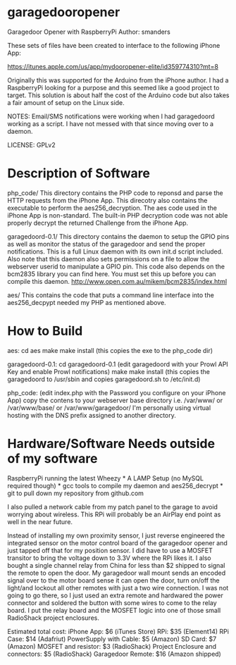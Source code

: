 garagedooropener
================

Garagedoor Opener with RaspberryPi
Author: smanders

These sets of files have been created to interface to the following iPhone App:

https://itunes.apple.com/us/app/mydooropener-elite/id359774310?mt=8

Originally this was supported for the Arduino from the iPhone author.  I had
a RaspberryPi looking for a purpose and this seemed like a good project to
target.  This solution is about half the cost of the Arduino code but also 
takes a fair amount of setup on the Linux side.

NOTES:	Email/SMS notifications were working when I had garagedoord working as
	a script.  I have not messed with that since moving over to a daemon.

LICENSE: GPLv2

Description of Software
=======================
php_code/		This directory contains the PHP code to reponsd and
			parse the HTTP requests from the iPhone App.  This
			direcotry also contains the executable to perform the
			aes256_decryption.  The aes code used in the iPhone App
			is non-standard.  The built-in PHP decryption code was
			not able properly decrypt the returned Challenge from
			the iPhone App.

garagedoord-0.1/	This directory contains the daemon to setup the GPIO
			pins as well as monitor the status of the garagedoor
			and send the proper notifications.  This is a full
			Linux daemon with its own init.d script included.
			Also note that this daemon also sets permissions on
			a file to allow the webserver userid to manipulate a
			GPIO pin.  This code also depends on the bcm2835 
                        library you can find here.  You must set this up before
                        you can compile this daemon.
                        http://www.open.com.au/mikem/bcm2835/index.html

aes/			This contains the code that puts a command line
			interface into the aes256_decpypt needed my PHP as
			mentioned above.

How to Build
============

aes:
cd aes
make
make install (this copies the exe to the php_code dir)

garagedoord-0.1:
cd garagedoord-0.1
(edit garagedoord with your Prowl API Key and enable Prowl notifications)
make
make install (this copies the garagedoord to /usr/sbin and 
              copies garagedoord.sh to /etc/init.d)


php_code:
(edit index.php with the Password you configure on your iPhone App)
copy the contens to your webserver base directory
i.e. /var/www/ or /var/www/base/ or /var/www/garagedoor/
I'm personally using virtual hosting with the DNS
prefix assigned to another directory.


Hardware/Software Needs outside of my software
==============================================
RaspberryPi running the latest Wheezy
	* A LAMP Setup (no MySQL required though)
        * gcc tools to compile my daemon and aes256_decrypt
	* git to pull down my repository from github.com

I also pulled a network cable from my patch panel to the garage to avoid
worrying about wireless.  This RPi will probably be an AirPlay end point
as well in the near future.

Instead of installing my own proximity sensor, I just reverse engineered
the integrated sensor on the motor control board of the garagedoor opener
and just tapped off that for my position sensor.  I did have to use a
MOSFET transitor to bring the voltage down to 3.3V where the RPi likes it.
I also bought a single channel relay from China for less than $2 shipped to
signal the remote to open the door.  My garagedoor wall mount sends an
encoded signal over to the motor board sense it can open the door, turn
on/off the light/and lockout all other remotes with just a two wire
connection.  I was not going to go there, so I just used an extra remote
and hardwared the power connector and soldered the button with some wires
to come to the relay board.  I put the relay board and the MOSFET logic 
into one of those small RadioShack project enclosures.

Estimated total cost:
iPhone App: $6 (iTunes Store)
RPi: $35 (Element14)
RPi Case: $14 (Adafriut)
PowerSupply with Cable: $5 (Amazon)
SD Card: $7 (Amazon)
MOSFET and resistor: $3 (RadioShack)
Project Enclosure and connectors: $5 (RadioShack)
Garagedoor Remote: $16 (Amazon shipped)

